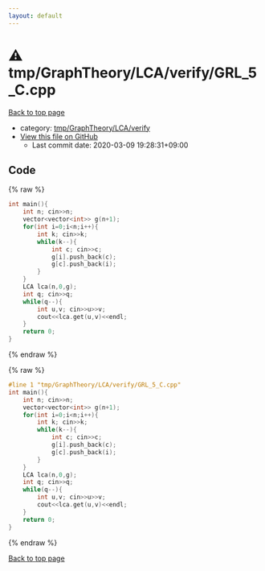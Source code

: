 ```yaml
---
layout: default
---
```


<!-- mathjax config similar to math.stackexchange -->
<script type="text/javascript" async
  src="https://cdnjs.cloudflare.com/ajax/libs/mathjax/2.7.5/MathJax.js?config=TeX-MML-AM_CHTML">
</script>
<script type="text/x-mathjax-config">
  MathJax.Hub.Config({
    TeX: { equationNumbers: { autoNumber: "AMS" }},
    tex2jax: {
      inlineMath: [ ['$','$'] ],
      processEscapes: true
    },
    "HTML-CSS": { matchFontHeight: false },
    displayAlign: "left",
    displayIndent: "2em"
  });
</script>

<script type="text/javascript" src="https://cdnjs.cloudflare.com/ajax/libs/jquery/3.4.1/jquery.min.js"></script>
<script src="https://cdn.jsdelivr.net/npm/jquery-balloon-js@1.1.2/jquery.balloon.min.js" integrity="sha256-ZEYs9VrgAeNuPvs15E39OsyOJaIkXEEt10fzxJ20+2I=" crossorigin="anonymous"></script>
<script type="text/javascript" src="../../../../../assets/js/copy-button.js"></script>
<link rel="stylesheet" href="../../../../../assets/css/copy-button.css" />


# :warning: tmp/GraphTheory/LCA/verify/GRL_5_C.cpp

<a href="../../../../../index.html">Back to top page</a>

* category: <a href="../../../../../index.html#95823e082aa65886d45d316a0caae256">tmp/GraphTheory/LCA/verify</a>
* <a href="{{ site.github.repository_url }}/blob/master/tmp/GraphTheory/LCA/verify/GRL_5_C.cpp">View this file on GitHub</a>
    - Last commit date: 2020-03-09 19:28:31+09:00




## Code

<a id="unbundled"></a>
{% raw %}
```cpp
int main(){
    int n; cin>>n;
    vector<vector<int>> g(n+1);
    for(int i=0;i<n;i++){
        int k; cin>>k;
        while(k--){
            int c; cin>>c;
            g[i].push_back(c);
            g[c].push_back(i);
        }
    }
    LCA lca(n,0,g);
    int q; cin>>q;
    while(q--){
        int u,v; cin>>u>>v;
        cout<<lca.get(u,v)<<endl;
    }
    return 0;
}

```
{% endraw %}

<a id="bundled"></a>
{% raw %}
```cpp
#line 1 "tmp/GraphTheory/LCA/verify/GRL_5_C.cpp"
int main(){
    int n; cin>>n;
    vector<vector<int>> g(n+1);
    for(int i=0;i<n;i++){
        int k; cin>>k;
        while(k--){
            int c; cin>>c;
            g[i].push_back(c);
            g[c].push_back(i);
        }
    }
    LCA lca(n,0,g);
    int q; cin>>q;
    while(q--){
        int u,v; cin>>u>>v;
        cout<<lca.get(u,v)<<endl;
    }
    return 0;
}

```
{% endraw %}

<a href="../../../../../index.html">Back to top page</a>

